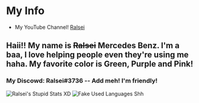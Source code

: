 # My Info
- My YouTube Channel! [Ralsei](https://youtube.com/@ralsei.smol03)

## Haii!! My name is ~~Ralsei~~ Mercedes Benz. I'm a baa, I love helping people even they're using me haha. My favorite color is Green, Purple and Pink!
### My Discowd: Ralsei#3736 -- Add meh! I'm friendly!

![Ralsei's Stupid Stats XD](https://github-readme-stats.vercel.app/api?username=RalseiSmol&show_icons=true&theme=omni)
![Fake Used Languages Shh](https://github-readme-stats.vercel.app/api/top-langs/?username=RalseiSmol03&layout=compact&show_icons=true&theme=omni)